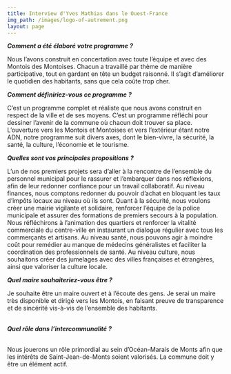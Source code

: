 ```yaml
---
title: Interview d'Yves Mathias dans le Ouest-France
img_path: /images/logo-of-autrement.png
layout: page
---
```



***Comment a été élaboré votre programme ?***

Nous l’avons construit en concertation avec toute l’équipe et avec des Montois des Montoises. Chacun a travaillé par thème de manière participative, tout en gardant en tête un budget raisonné. Il s’agit d’améliorer le quotidien des habitants, sans que cela coûte trop cher.



***Comment définiriez-vous ce programme ?***



C’est un programme complet et réaliste que nous avons construit en respect de la ville et de ses moyens. C’est un programme réfléchi pour dessiner l’avenir de la commune où chacun doit trouver sa place. L’ouverture vers les Montois et Montoises et vers l’extérieur étant notre ADN, notre programme suit divers axes, dont le bien-vivre, la sécurité, la santé, la culture, l’économie et le tourisme.



***Quelles sont vos principales propositions ?***



L’un de nos premiers projets sera d’aller à la rencontre de l’ensemble du personnel municipal pour le rassurer et l’embarquer dans nos réflexions, afin de leur redonner confiance pour un travail collaboratif. Au niveau finances, nous comptons redonner du pouvoir d’achat en bloquant les taux d’impôts locaux au niveau où ils sont. Quant à la sécurité, nous voulons créer une mairie vigilante et solidaire, renforcer l’équipe de la police municipale et assurer des formations de premiers secours à la population. Nous réfléchirons à l’animation des quartiers et renforcer la vitalité commerciale du centre-ville en instaurant un dialogue régulier avec tous les commerçants et artisans. Au niveau santé, nous pouvons agir à moindre coût pour remédier au manque de médecins généralistes et faciliter la coordination des professionnels de santé. Au niveau culture, nous souhaitons créer des jumelages avec des villes françaises et étrangères, ainsi que valoriser la culture locale.



***Quel maire souhaiteriez-vous être ?***



Je souhaite être un maire ouvert et à l’écoute des gens. Je serai un maire très disponible et dirigé vers les Montois, en faisant preuve de transparence et de sincérité vis-à-vis de l’ensemble des habitants.

\
***Quel rôle dans l’intercommunalité ?***

\
Nous jouerons un rôle primordial au sein d’Océan-Marais de Monts afin que les intérêts de Saint-Jean-de-Monts soient valorisés. La commune doit y être un élément actif.
